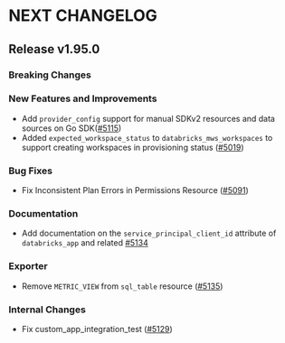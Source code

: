 # NEXT CHANGELOG

## Release v1.95.0

### Breaking Changes

### New Features and Improvements

* Add `provider_config` support for manual SDKv2 resources and data sources on Go SDK([#5115](https://github.com/databricks/terraform-provider-databricks/pull/5115))
* Added `expected_workspace_status` to `databricks_mws_workspaces` to support creating workspaces in provisioning status ([#5019](https://github.com/databricks/terraform-provider-databricks/pull/5019))

### Bug Fixes

* Fix Inconsistent Plan Errors in Permissions Resource ([#5091](https://github.com/databricks/terraform-provider-databricks/pull/5091))

### Documentation

* Add documentation on the `service_principal_client_id` attribute of `databricks_app` and related [#5134](https://github.com/databricks/terraform-provider-databricks/pull/5134)
### Exporter
* Remove `METRIC_VIEW` from `sql_table` resource ([#5135](https://github.com/databricks/terraform-provider-databricks/pull/5135))

### Internal Changes

* Fix custom_app_integration_test ([#5129](https://github.com/databricks/terraform-provider-databricks/pull/5129))
